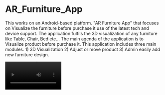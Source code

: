 # AR_Furniture_App

This works on an Android-based platform. "AR Furniture App" that focuses on Visualize the furniture before purchase it use of the latest tech and device support. The application fulfils the 3D visualization of any furniture like Table, Chair, Bed etc… The main agenda of the application is to Visualize product before purchase it.  This application includes three main modules. 1) 3D Visualization  2) Adjust or move product 3) Admin easily add new furniture design.


<video src='https://github.com/manavshah123/AR_Furniture_App/blob/main/Record_2021-10-20-11-09-55.mp4' width=180/>
